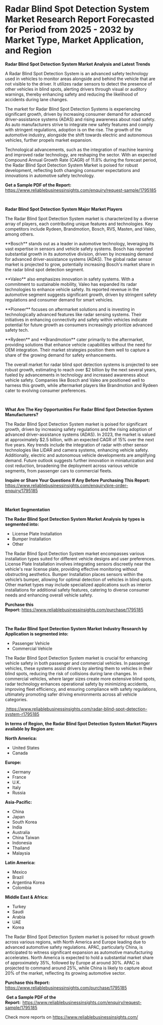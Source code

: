 <p><h1>Radar Blind Spot Detection System Market Research Report Forecasted for Period from 2025 -  2032 by Market Type, Market Application, and Region</h1></p><p><strong>Radar Blind Spot Detection System Market Analysis and Latest Trends</strong></p>
<p><p>A Radar Blind Spot Detection System is an advanced safety technology used in vehicles to monitor areas alongside and behind the vehicle that are not visible to the driver. It utilizes radar sensors to detect the presence of other vehicles in blind spots, alerting drivers through visual or auditory warnings, thereby enhancing safety and reducing the likelihood of accidents during lane changes.</p><p>The market for Radar Blind Spot Detection Systems is experiencing significant growth, driven by increasing consumer demand for advanced driver-assistance systems (ADAS) and rising awareness about road safety. As auto manufacturers strive to integrate new safety features and comply with stringent regulations, adoption is on the rise. The growth of the automotive industry, alongside the shift towards electric and autonomous vehicles, further propels market expansion.</p><p>Technological advancements, such as the integration of machine learning and improved radar technology, are reshaping the sector. With an expected Compound Annual Growth Rate (CAGR) of 11.8% during the forecast period, the Radar Blind Spot Detection System Market is poised for robust development, reflecting both changing consumer expectations and innovations in automotive safety technology.</p></p>
<p><strong>Get a Sample PDF of the Report:&nbsp;</strong> <a href="https://www.reliablebusinessinsights.com/enquiry/request-sample/1795185?utm_campaign=3216&utm_medium=2&utm_source=Github&utm_content=ia&utm_term=10042025&utm_id=radar-blind-spot-detection-system">https://www.reliablebusinessinsights.com/enquiry/request-sample/1795185</a></p>
<p>&nbsp;</p>
<p><strong>Radar Blind Spot Detection System Major Market Players</strong></p>
<p><p>The Radar Blind Spot Detection System market is characterized by a diverse array of players, each contributing unique features and technologies. Key competitors include Rydeen, Brandmotion, Bosch, RVS, Masten, and Valeo, among others.</p><p>**Bosch** stands out as a leader in automotive technology, leveraging its vast expertise in sensors and vehicle safety systems. Bosch has reported substantial growth in its automotive division, driven by increasing demand for advanced driver-assistance systems (ADAS). The global radar sensor market is projected to grow, potentially increasing Bosch's market share in the radar blind spot detection segment.</p><p>**Valeo** also emphasizes innovation in safety systems. With a commitment to sustainable mobility, Valeo has expanded its radar technologies to enhance vehicle safety. Its reported revenue in the automotive segment suggests significant growth, driven by stringent safety regulations and consumer demand for smart vehicles.</p><p>**Pioneer** focuses on aftermarket solutions and is investing in technologically advanced features like radar sensing systems. Their initiatives in enhancing connectivity and safety within vehicles indicate potential for future growth as consumers increasingly prioritize advanced safety tech.</p><p>**Rydeen** and **Brandmotion** cater primarily to the aftermarket, providing solutions that enhance vehicle capabilities without the need for OEM integration. Their market strategies position them well to capture a share of the growing demand for safety enhancements.</p><p>The overall market for radar blind spot detection systems is projected to see robust growth, estimating to reach over $2 billion by the next several years, fueled by advancements in technology and increased awareness about vehicle safety. Companies like Bosch and Valeo are positioned well to harness this growth, while aftermarket players like Brandmotion and Rydeen cater to evolving consumer preferences.</p></p>
<p>&nbsp;</p>
<p><strong>What Are The Key Opportunities For Radar Blind Spot Detection System Manufacturers?</strong></p>
<p><p>The Radar Blind Spot Detection System market is poised for significant growth, driven by increasing safety regulations and the rising adoption of advanced driver-assistance systems (ADAS). In 2023, the market is valued at approximately $2.5 billion, with an expected CAGR of 15% over the next five years. Key trends include the integration of radar with other sensor technologies like LIDAR and camera systems, enhancing vehicle safety. Additionally, electric and autonomous vehicle developments are amplifying demand. Future outlook suggests further innovation in miniaturization and cost reduction, broadening the deployment across various vehicle segments, from passenger cars to commercial fleets.</p></p>
<p><strong>Inquire or Share Your Questions If Any Before Purchasing This Report:</strong> <a href="https://www.reliablebusinessinsights.com/enquiry/pre-order-enquiry/1795185?utm_campaign=3216&utm_medium=2&utm_source=Github&utm_content=ia&utm_term=10042025&utm_id=radar-blind-spot-detection-system">https://www.reliablebusinessinsights.com/enquiry/pre-order-enquiry/1795185</a></p>
<p>&nbsp;</p>
<p><strong>Market Segmentation</strong></p>
<p><strong>The Radar Blind Spot Detection System Market Analysis by types is segmented into:</strong></p>
<p><ul><li>License Plate Installation</li><li>Bumper Installation</li><li>Other</li></ul></p>
<p><p>The Radar Blind Spot Detection System market encompasses various installation types suited for different vehicle designs and user preferences. License Plate Installation involves integrating sensors discreetly near the vehicle's rear license plate, providing effective monitoring without obstructing aesthetics. Bumper Installation places sensors within the vehicle’s bumper, allowing for optimal detection of vehicles in blind spots. Other market types may include specialized applications such as interior installations for additional safety features, catering to diverse consumer needs and enhancing overall vehicle safety.</p></p>
<p><strong>Purchase this Report:&nbsp;</strong><a href="https://www.reliablebusinessinsights.com/purchase/1795185?utm_campaign=3216&utm_medium=2&utm_source=Github&utm_content=ia&utm_term=10042025&utm_id=radar-blind-spot-detection-system">https://www.reliablebusinessinsights.com/purchase/1795185</a></p>
<p>&nbsp;</p>
<p><strong>The Radar Blind Spot Detection System Market Industry Research by Application is segmented into:</strong></p>
<p><ul><li>Passenger Vehicle</li><li>Commercial Vehicle</li></ul></p>
<p><p>The Radar Blind Spot Detection System market is crucial for enhancing vehicle safety in both passenger and commercial vehicles. In passenger vehicles, these systems assist drivers by alerting them to vehicles in their blind spots, reducing the risk of collisions during lane changes. In commercial vehicles, where larger sizes create more extensive blind spots, radar technology enhances operational safety by minimizing accidents, improving fleet efficiency, and ensuring compliance with safety regulations, ultimately promoting safer driving environments across all vehicle categories.</p></p>
<p><a href="https://www.reliablebusinessinsights.com/radar-blind-spot-detection-system-r1795185?utm_campaign=3216&utm_medium=2&utm_source=Github&utm_content=ia&utm_term=10042025&utm_id=radar-blind-spot-detection-system">&nbsp;https://www.reliablebusinessinsights.com/radar-blind-spot-detection-system-r1795185</a></p>
<p><strong>In terms of Region, the Radar Blind Spot Detection System Market Players available by Region are:</strong></p>
<p>
    <p> <strong> North America: </strong>
        <ul>
            <li>United States</li>
            <li>Canada</li>
        </ul>
        </p> 
    <p> <strong> Europe: </strong>
        <ul>
            <li>Germany</li>
            <li>France</li>
            <li>U.K.</li>
            <li>Italy</li>
            <li>Russia</li>
        </ul>
        </p> 
    <p> <strong> Asia-Pacific: </strong>
        <ul>
            <li>China</li>
            <li>Japan</li>
            <li>South Korea</li>
            <li>India</li>
            <li>Australia</li>
            <li>China Taiwan</li>
            <li>Indonesia</li>
            <li>Thailand</li>
            <li>Malaysia</li>
        </ul>
        </p> 
    <p> <strong> Latin America: </strong>
        <ul>
            <li>Mexico</li>
            <li>Brazil</li>
            <li>Argentina Korea</li>
            <li>Colombia</li>
        </ul>
        </p> 
    <p> <strong> Middle East & Africa: </strong>
        <ul>
            <li>Turkey</li>
            <li>Saudi</li>
            <li>Arabia</li>
            <li>UAE</li>
            <li>Korea</li>
        </ul>
    </p>
    </p>
<p><p>The Radar Blind Spot Detection System market is poised for robust growth across various regions, with North America and Europe leading due to advanced automotive safety regulations. APAC, particularly China, is anticipated to witness significant expansion as automotive manufacturing accelerates. North America is expected to hold a substantial market share of approximately 35%, followed by Europe at around 30%. APAC is projected to command around 25%, while China is likely to capture about 20% of the market, reflecting its growing automotive sector.</p></p>
<p><strong>Purchase this Report: </strong><a href="https://www.reliablebusinessinsights.com/purchase/1795185?utm_campaign=3216&utm_medium=2&utm_source=Github&utm_content=ia&utm_term=10042025&utm_id=radar-blind-spot-detection-system">https://www.reliablebusinessinsights.com/purchase/1795185</a></p>
<p>&nbsp;<strong>Get a Sample PDF of the Report:&nbsp;&nbsp;</strong><a href="https://www.reliablebusinessinsights.com/enquiry/request-sample/1795185?utm_campaign=3216&utm_medium=2&utm_source=Github&utm_content=ia&utm_term=10042025&utm_id=radar-blind-spot-detection-system">https://www.reliablebusinessinsights.com/enquiry/request-sample/1795185</a></p>
<p><strong></strong></p>
<p>Check more reports on <a href="https://www.reliablebusinessinsights.com/?utm_campaign=3216&utm_medium=2&utm_source=Github&utm_content=ia&utm_term=10042025&utm_id=radar-blind-spot-detection-system">https://www.reliablebusinessinsights.com/</a></p>